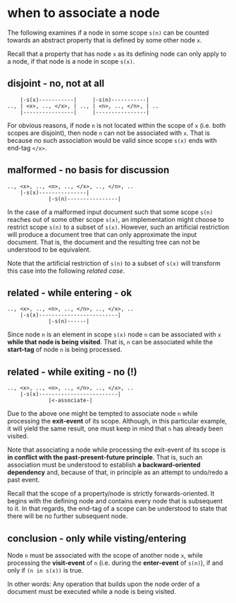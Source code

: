 
<!-- ======================================================================= -->
# when to associate a node

The following examines if a node in some scope `s(n)` can be counted towards
an abstract property that is defined by some other node `x`.

Recall that a property that has node `x` as its defining node can only apply
to a node, if that node is a node in scope `s(x)`.

<!-- ======================================================================= -->
## disjoint - no, not at all

```
    |-s(x)-----------|     |-s(n)-----------|
.., | <x>, .., </x>, | .., | <n>, .., </n>, | ..
    |----------------|     |----------------|
```

For obvious reasons, if node `n` is not located within the scope of `x` (i.e.
both scopes are disjoint), then node `n` can not be associated with `x`. That
is because no such association would be valid since scope `s(x)` ends with
end-tag `</x>`.

<!-- ======================================================================= -->
## malformed - no basis for discussion

```
.., <x>, .., <n>, .., </x>, .., </n>, ..
    |-s(x)---------------|
             |-s(n)----------------|
```

In the case of a malformed input document such that some scope `s(n)` reaches
out of some other scope `s(x)`, an implementation might choose to restrict
scope `s(n)` to a subset of `s(x)`. However, such an artificial restriction
will produce a document tree that can only approximate the input document.
That is, the document and the resulting tree can not be understood to be
equivalent.

Note that the artificial restriction of `s(n)` to a subset of `s(x)` will
transform this case into the following *related case*.

<!-- ======================================================================= -->
## related - while entering - ok

```
.., <x>, .., <n>, .., </n>, .., </x>, ..
    |-s(x)-------------------------|
             |-s(n)------|
```

Since node `n` is an element in scope `s(x)` node `n` can be associated with
`x` **while that node is being visited**. That is, `n` can be associated while
the **start-tag** of node `n` is being processed.

<!-- ======================================================================= -->
## related - while exiting - no (!)

```
.., <x>, .., <n>, .., </n>, .., </x>, ..
    |-s(x)-------------------------|
             |<-associate-|
```

Due to the above one might be tempted to associate node `n` while processing
the **exit-event** of its scope. Although, in this particular example, it will
yield the same result, one must keep in mind that `n` has already been visited.

Note that associating a node while processing the exit-event of its scope is
**in conflict with the past-present-future principle**. That is, such an
association must be understood to establish **a backward-oriented dependency**
and, because of that, in principle as an attempt to undo/redo a past event.

Recall that the scope of a property/node is strictly forwards-oriented. It
begins with the defining node and contains every node that is subsequent to
it. In that regards, the end-tag of a scope can be understood to state that
there will be no further subsequent node.

<!-- ======================================================================= -->
## conclusion - only while visting/entering

Node `n` must be associated with the scope of another node `x`, while processing
the **visit-event** of `n` (i.e. during the **enter-event** of `s(n)`), if and
only if `(n in s(x))` is true.

In other words: Any operation that builds upon the node order of a document
must be executed while a node is being visited.
